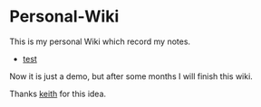 # Personal-Wiki
This is my personal Wiki which record my notes.
- [test](/docs/test/README.md)

Now it is just a demo, but after some months I will finish this wiki.

Thanks [keith](https://www.bit-101.com/blog/author/keith/) for this idea.
